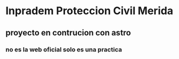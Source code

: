 # Inpradem Proteccion Civil Merida 
## proyecto en contrucion con astro
### no es la web oficial solo es una practica

